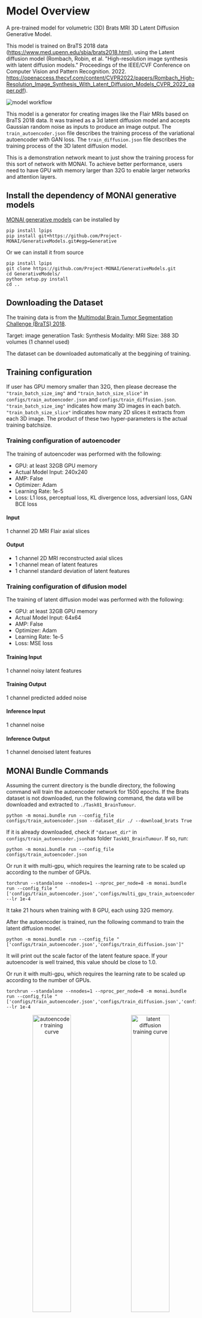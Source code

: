 # Model Overview
A pre-trained model for volumetric (3D) Brats MRI 3D Latent Diffusion Generative Model.

This model is trained on BraTS 2018 data (https://www.med.upenn.edu/sbia/brats2018.html), using the Latent diffusion model (Rombach, Robin, et al. "High-resolution image synthesis with latent diffusion models." Proceedings of the IEEE/CVF Conference on Computer Vision and Pattern Recognition. 2022. https://openaccess.thecvf.com/content/CVPR2022/papers/Rombach_High-Resolution_Image_Synthesis_With_Latent_Diffusion_Models_CVPR_2022_paper.pdf).

![model workflow](https://miro.medium.com/v2/resize:fit:1256/1*3Jjlrb-TB8hPpIexoCKpZQ.png)

This model is a generator for creating images like the Flair MRIs based on BraTS 2018 data. It was trained as a 3d latent diffusion model and accepts Gaussian random noise as inputs to produce an image output. The `train_autoencoder.json` file describes the training process of the variational autoencoder with GAN loss. The `train_diffusion.json` file describes the training process of the 3D latent diffusion model.

This is a demonstration network meant to just show the training process for this sort of network with MONAI. To achieve better performance, users need to have GPU with memory larger than 32G to enable larger networks and attention layers.

## Install the dependency of MONAI generative models
[MONAI generative models](https://github.com/Project-MONAI/GenerativeModels) can be installed by
```
pip install lpips
pip install git+https://github.com/Project-MONAI/GenerativeModels.git#egg=Generative
```

Or we can install it from source
```
pip install lpips
git clone https://github.com/Project-MONAI/GenerativeModels.git
cd GenerativeModels/
python setup.py install
cd ..
```

## Downloading the Dataset
The training data is from the [Multimodal Brain Tumor Segmentation Challenge (BraTS) 2018](https://www.med.upenn.edu/sbia/brats2018.html).

Target: image generatiion
Task: Synthesis
Modality: MRI
Size: 388 3D volumes (1 channel used)

The dataset can be downloaded automatically at the beggining of training.

## Training configuration
If user has GPU memory smaller than 32G, then please decrease the `"train_batch_size_img"` and `"train_batch_size_slice"` in `configs/train_autoencoder.json` and `configs/train_diffusion.json`.
`"train_batch_size_img"` indicates how many 3D images in each batch. `"train_batch_size_slice"` indicates how many 2D slices it extracts from each 3D image. The product of these two hyper-parameters is the actual training batchsize.

### Training configuration of autoencoder
The training of autoencoder was performed with the following:

- GPU: at least 32GB GPU memory
- Actual Model Input: 240x240
- AMP: False
- Optimizer: Adam
- Learning Rate: 1e-5
- Loss: L1 loss, perceptual loss, KL divergence loss, adversianl loss, GAN BCE loss

#### Input
1 channel 2D MRI Flair axial slices

#### Output
- 1 channel 2D MRI reconstructed axial slices
- 1 channel mean of latent features
- 1 channel standard deviation of latent features

### Training configuration of difusion model
The training of latent diffusion model was performed with the following:

- GPU: at least 32GB GPU memory
- Actual Model Input: 64x64
- AMP: False
- Optimizer: Adam
- Learning Rate: 1e-5
- Loss: MSE loss

#### Training Input
1 channel noisy latent features

#### Training Output
1 channel predicted added noise

#### Inference Input
1 channel noise

#### Inference Output
1 channel denoised latent features


## MONAI Bundle Commands

Assuming the current directory is the bundle directory, the following command will train the autoencoder network for 1500 epochs.
If the Brats dataset is not downloaded, run the following command, the data will be downloaded and extracted to `./Task01_BrainTumour`.
```
python -m monai.bundle run --config_file configs/train_autoencoder.json --dataset_dir ./ --download_brats True
```
If it is already downloaded, check if `"dataset_dir"` in `configs/train_autoencoder.json`has folder `Task01_BrainTumour`. If so, run:
```
python -m monai.bundle run --config_file configs/train_autoencoder.json
```

Or run it with multi-gpu, which requires the learning rate to be scaled up according to the number of GPUs.
```
torchrun --standalone --nnodes=1 --nproc_per_node=8 -m monai.bundle run --config_file "['configs/train_autoencoder.json','configs/multi_gpu_train_autoencoder.json']" --lr 1e-4
```
It take 21 hours when training with 8 GPU, each using 32G memory.

After the autoencoder is trained, run the following command to train the latent diffusion model.
```
python -m monai.bundle run --config_file "['configs/train_autoencoder.json','configs/train_diffusion.json']"
```
It will print out the scale factor of the latent feature space. If your autoencoder is well trained, this value should be close to 1.0.

Or run it with multi-gpu, which requires the learning rate to be scaled up according to the number of GPUs.
```
torchrun --standalone --nnodes=1 --nproc_per_node=8 -m monai.bundle run --config_file "['configs/train_autoencoder.json','configs/train_diffusion.json','configs/multi_gpu_train_autoencoder.json','configs/multi_gpu_train_diffusion.json']"  --lr 1e-4
```

<p align="center">
  <img src="placeholder" alt="autoencoder training curve" width="45%" >
&nbsp; &nbsp; &nbsp; &nbsp;
  <img src="placeholder" alt="latent diffusion training curve" width="45%" >
</p>

### Inference
The following code generates a synthetic image from a random sampled noise.
```
python -m monai.bundle run --config_file "['configs/train_autoencoder.json','configs/train_diffusion.json','configs/inference.json']"
```
The generated image will be saved to `./output/0`

An example output is shown below. Note that this is a demonstration network meant to just show the training process for this sort of network with MONAI. To achieve better performance, users need to have GPU with memory larger than 32G to enable larger networks and attention layers.

![Example synthetic image](placeholder)


### Export

The autoencoder can be exported to a Torchscript bundle with the following:
```
python -m monai.bundle ckpt_export autoencoder_def --filepath models/model_autoencoder.ts --ckpt_file models/model_autoencoder.pt --meta_file configs/metadata.json --config_file "['configs/train_autoencoder.json','configs/train_diffusion.json','configs/inference.json']"
```

The models can be loaded after this operation:
```python
import torch
autoencoder = torch.jit.load("models/model_autoencoder.ts")
```

# License
Copyright (c) MONAI Consortium

Licensed under the Apache License, Version 2.0 (the "License");
you may not use this file except in compliance with the License.
You may obtain a copy of the License at

    http://www.apache.org/licenses/LICENSE-2.0

Unless required by applicable law or agreed to in writing, software
distributed under the License is distributed on an "AS IS" BASIS,
WITHOUT WARRANTIES OR CONDITIONS OF ANY KIND, either express or implied.
See the License for the specific language governing permissions and
limitations under the License.
